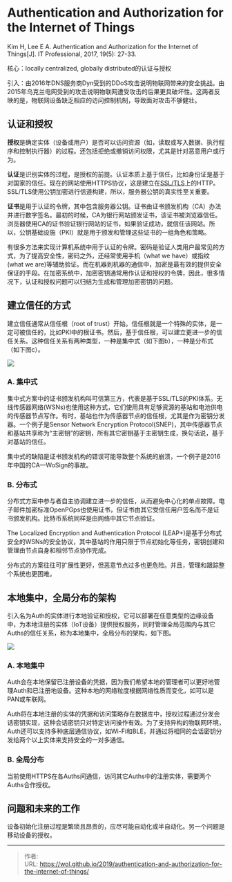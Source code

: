 # Authentication and Authorization for the Internet of Things


Kim H, Lee E A. Authentication and Authorization for the Internet of Things[J]. IT Professional, 2017, 19(5): 27-33.

核心：locally centralized, globally distributed的认证与授权

引入：由2016年DNS服务商Dyn受到的DDoS攻击说明物联网带来的安全挑战。由2015年乌克兰电网受到的攻击说明物联网遭受攻击的后果更具破坏性。这两者反映的是，物联网设备缺乏相应的访问控制机制，导致面对攻击不够健壮。

<!--more-->

## 认证和授权

**授权**是确定实体（设备或用户）是否可以访问资源（如，读取或写入数据、执行程序和控制执行器）的过程。还包括拒绝或撤销访问权限，尤其是针对恶意用户或行为。

**认证**是识别实体的过程，是授权的前提。认证本质上基于信任，比如身份证是基于对国家的信任。现在的网站使用HTTPS协议，这是建立在[SSL/TLS](<https://www.techug.com/post/https-ssl-tls.html>)上的HTTP。SSL/TLS使用公钥加密进行信道构建，所以，服务器公钥的真实性至关重要。

**证书**是用于认证的令牌，其中包含服务器公钥。证书由证书颁发机构（CA）办法并进行数字签名。最初的时候，CA为银行网站颁发证书，该证书被浏览器信任。浏览器使用CA的证书验证银行网站的证书，如果验证成功，就信任该网站。所以，公钥基础设施（PKI）就是用于颁发和管理这些证书的一组角色和策略。

有很多方法来实现计算机系统中用于认证的令牌。密码是验证人类用户最常见的方式，为了提高安全性，密码之外，还经常使用手机（what we have）或指纹(what we are)等辅助验证。而在机器到机器的通信中，加密是最有效的提供安全保证的手段。在加密系统中，加密密钥通常用作认证和授权的令牌，因此，很多情况下，认证和授权问题可以归结为生成和管理加密密钥的问题。

## 建立信任的方式

建立信任通常从信任根（root of trust）开始。信任根就是一个特殊的实体，是一定可被信任的，比如PKI中的根证书。然后，基于信任根，可以建立更进一步的信任关系。这种信任关系有两种类型，一种是集中式（如下图b），一种是分布式（如下图c）。

![](https://ieeexplore.ieee.org/mediastore_new/IEEE/content/media/6294/8057714/8057722/8057722-fig-2-source-small.gif)

### A. 集中式

集中式方案中的证书颁发机构叫可信第三方，代表是基于SSL/TLS的PKI体系。无线传感器网络(WSNs)也使用这种方式，它们使用具有足够资源的基站和电池供电的传感器节点写作。有时，基站也作为传感器节点的信任根，尤其是作为密钥分发器。一个例子是Sensor Network Encryption Protocol(SNEP)，其中传感器节点和基站共享称为“主密钥”的密钥，所有其它密钥基于主密钥生成，换句话说，基于对基站的信任。

集中式的缺陷是证书颁发机构的错误可能导致整个系统的崩溃，一个例子是2016年中国的CA—WoSign的事故。

### B. 分布式

分布式方案中参与者自主协调建立进一步的信任，从而避免中心化的单点故障。电子邮件加密标准OpenPGps也使用证书，但证书由其它受信任用户签名而不是证书颁发机构。比特币系统同样是由网络中其它节点验证。

The Localized Encryption and Authentication Protocol (LEAP+)是基于分布式安全的WSNs的安全协议，其中基站的作用只限于节点初始化等任务，密钥创建和管理由节点自身和相邻节点协作完成。

分布式的方案往往可扩展性更好，但恶意节点过多也更危险。并且，管理和跟踪整个系统也更困难。

## 本地集中，全局分布的架构

引入名为Auth的实体进行本地验证和授权，它可以部署在任意类型的边缘设备中，为本地注册的实体（IoT设备）提供授权服务，同时管理全局范围内与其它Auths的信任关系，称为本地集中，全局分布的架构，如下图。

![](https://ieeexplore.ieee.org/mediastore_new/IEEE/content/media/6294/8057714/8057722/8057722-fig-3-source-small.gif)

### A. 本地集中

Auth会在本地保留已注册设备的凭据，因为我们希望本地的管理者可以更好地管理Auth和已注册地设备。这种本地的网络粒度根据网络性质而变化，如可以是PAN或车联网。

Auth将在本地注册的实体的凭据和访问策略存在数据库中，授权过程通过分发会话密钥实现，这种会话密钥只对特定访问操作有效。为了支持异构的物联网环境，Auth还可以支持多种底层通信协议，如Wi-Fi和BLE，并通过将相同的会话密钥分发给两个以上实体来支持安全的一对多通信。

### B. 全局分布

当前使用HTTPS在各Auths间通信，访问其它Auths中的注册实体，需要两个Auths合作授权。

## 问题和未来的工作

设备初始化注册过程是繁琐且昂贵的，应尽可能自动化或半自动化。另一个问题是移动设备的授权。


---

> 作者:   
> URL: https://wol.github.io/2019/authentication-and-authorization-for-the-internet-of-things/  

